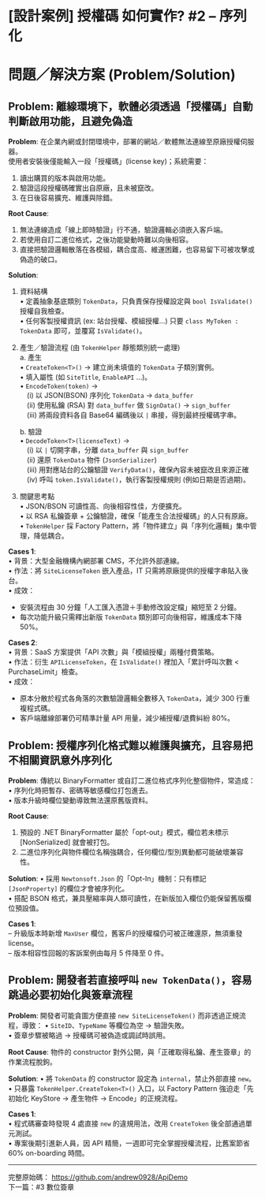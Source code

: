 # [設計案例] 授權碼 如何實作?  #2 – 序列化

# 問題／解決方案 (Problem/Solution)

## Problem: 離線環境下，軟體必須透過「授權碼」自動判斷啟用功能，且避免偽造

**Problem**:
在企業內網或封閉環境中，部署的網站／軟體無法連線至原廠授權伺服器。  
使用者安裝後僅能輸入一段「授權碼」(license key)；系統需要：
1. 讀出購買的版本與啟用功能。  
2. 驗證這段授權碼確實出自原廠，且未被竄改。  
3. 在日後容易擴充、維護與除錯。  

**Root Cause**:
1. 無法連線造成「線上即時驗證」行不通，驗證邏輯必須嵌入客戶端。  
2. 若使用自訂二進位格式，之後功能變動時難以向後相容。  
3. 直接把驗證邏輯散落在各模組，耦合度高、維運困難，也容易留下可被攻擊或偽造的破口。

**Solution**:
1. 資料結構  
   • 定義抽象基底類別 `TokenData`，只負責保存授權設定與 `bool IsValidate()` 授權自我檢查。  
   • 任何客製授權資訊 (ex: 站台授權、模組授權…​) 只要 `class MyToken : TokenData` 即可，並覆寫 `IsValidate()`。  

2. 產生／驗證流程 (由 `TokenHelper` 靜態類別統一處理)  
   a. 產生  
      • `CreateToken<T>()` → 建立尚未填值的 `TokenData` 子類別實例。  
      • 填入屬性 (如 `SiteTitle`, `EnableAPI` …)。  
      • `EncodeToken(token)` →  
       　(i) 以 JSON(BSON) 序列化 `TokenData` → `data_buffer`  
       　(ii) 使用私鑰 (RSA) 對 `data_buffer` 做 `SignData()` → `sign_buffer`  
       　(iii) 將兩段資料各自 Base64 編碼後以 `|` 串接，得到最終授權碼字串。  

   b. 驗證  
      • `DecodeToken<T>(licenseText)` →  
       　(i) 以 `|` 切開字串，分離 `data_buffer` 與 `sign_buffer`  
       　(ii) 還原 `TokenData` 物件 (`JsonSerializer`)  
       　(iii) 用對應站台的公鑰驗證 `VerifyData()`，確保內容未被竄改且來源正確  
       　(iv) 呼叫 `token.IsValidate()`，執行客製授權規則 (例如日期是否過期)。  

3. 關鍵思考點  
   • JSON/BSON 可讀性高、向後相容性佳，方便擴充。  
   • 以 RSA 私鑰簽章 + 公鑰驗證，確保「能產生合法授權碼」的人只有原廠。  
   • `TokenHelper` 採 Factory Pattern，將「物件建立」與「序列化邏輯」集中管理，降低耦合。  

**Cases 1**:  
• 背景：大型金融機構內網部署 CMS，不允許外部連線。  
• 作法：將 `SiteLicenseToken` 嵌入產品，IT 只需將原廠提供的授權字串貼入後台。  
• 成效：  
  - 安裝流程由 30 分鐘「人工匯入憑證＋手動修改設定檔」縮短至 2 分鐘。  
  - 每次功能升級只需釋出新版 `TokenData` 類別即可向後相容，維護成本下降 50%。  

**Cases 2**:  
• 背景：SaaS 方案提供「API 次數」與「模組授權」兩種付費策略。  
• 作法：衍生 `APILicenseToken`，在 `IsValidate()` 裡加入「累計呼叫次數 < PurchaseLimit」檢查。  
• 成效：  
  - 原本分散於程式各角落的次數驗證邏輯全數移入 `TokenData`，減少 300 行重複程式碼。  
  - 客戶端離線部署仍可精準計量 API 用量，減少補授權/退費糾紛 80%。  

## Problem: 授權序列化格式難以維護與擴充，且容易把不相關資訊意外序列化

**Problem**:
傳統以 BinaryFormatter 或自訂二進位格式序列化整個物件，常造成：
• 序列化時把暫存、密碼等敏感欄位打包進去。  
• 版本升級時欄位變動導致無法還原舊版資料。  

**Root Cause**:
1. 預設的 .NET BinaryFormatter 屬於「opt-out」模式，欄位若未標示 [NonSerialized] 就會被打包。  
2. 二進位序列化與物件欄位名稱強耦合，任何欄位/型別異動都可能破壞兼容性。

**Solution**:
• 採用 `Newtonsoft.Json` 的「Opt-In」機制：只有標記 `[JsonProperty]` 的欄位才會被序列化。  
• 搭配 BSON 格式，兼具壓縮率與人類可讀性，在新版加入欄位仍能保留舊版欄位預設值。  

**Cases 1**:  
– 升級版本時新增 `MaxUser` 欄位，舊客戶的授權檔仍可被正確還原，無須重發 license。  
– 版本相容性回報的客訴案例由每月 5 件降至 0 件。  

## Problem: 開發者若直接呼叫 `new TokenData()`，容易跳過必要初始化與簽章流程

**Problem**:
開發者可能貪圖方便直接 `new SiteLicenseToken()` 而非透過正規流程，導致：
• `SiteID`、`TypeName` 等欄位為空 → 驗證失敗。  
• 簽章步驟被略過 → 授權碼可被偽造或調試時誤用。  

**Root Cause**:
物件的 constructor 對外公開，與「正確取得私鑰、產生簽章」的作業流程脫鉤。  

**Solution**:
• 將 `TokenData` 的 constructor 設定為 `internal`，禁止外部直接 `new`。  
• 只暴露 `TokenHelper.CreateToken<T>()` 入口，以 Factory Pattern 強迫走「先初始化 KeyStore → 產生物件 → Encode」的正規流程。  

**Cases 1**:  
• 程式碼審查時發現 4 處直接 `new` 的違規用法，改用 `CreateToken` 後全部通過單元測試。  
• 專案後期引進新人員，因 API 精簡，一週即可完全掌握授權流程，比舊案節省 60% on-boarding 時間。  

---  
完整原始碼： https://github.com/andrew0928/ApiDemo  
下一篇：#3 數位簽章